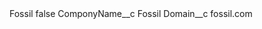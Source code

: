 <?xml version="1.0" encoding="UTF-8"?>
<CustomMetadata xmlns="http://soap.sforce.com/2006/04/metadata" xmlns:xsi="http://www.w3.org/2001/XMLSchema-instance" xmlns:xsd="http://www.w3.org/2001/XMLSchema">
    <label>Fossil</label>
    <protected>false</protected>
    <values>
        <field>ComponyName__c</field>
        <value xsi:type="xsd:string">Fossil</value>
    </values>
    <values>
        <field>Domain__c</field>
        <value xsi:type="xsd:string">fossil.com</value>
    </values>
</CustomMetadata>
